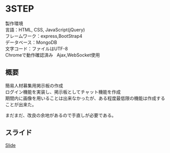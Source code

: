 # 3STEP  

製作環境  
言語：HTML, CSS, JavaScript(jQuery)  
フレームワーク：express,BootStrap4  
データベース：MongoDB  
文字コード：ファイルはUTF-8  
Chromeで動作確認済み  
Ajax,WebSocket使用  

## 概要
簡易人材募集用掲示板の作成  
ログイン機能を実装し、掲示板としてチャット機能を作成  
期間内に画像を用いることは出来なかったが、ある程度最低限の機能は作成することが出来た。  

まだまだ、改良の余地があるので手直しが必要である。  

## スライド
[Slide](https://goo.gl/eKSAAZ)
